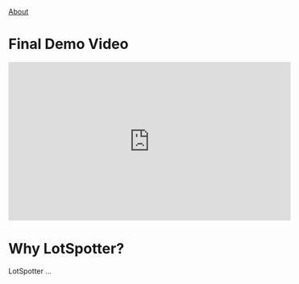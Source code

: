 [About](https://sccapstone.github.io/LotSpotter/about)

# Final Demo Video
<iframe width="560" height="315" src="https://www.youtube.com/embed/BA_c3bGQXlQ" title="YouTube video player" frameborder="0" allow="accelerometer; autoplay; clipboard-write; encrypted-media; gyroscope; picture-in-picture" allowfullscreen></iframe>

# Why LotSpotter?
LotSpotter ...
